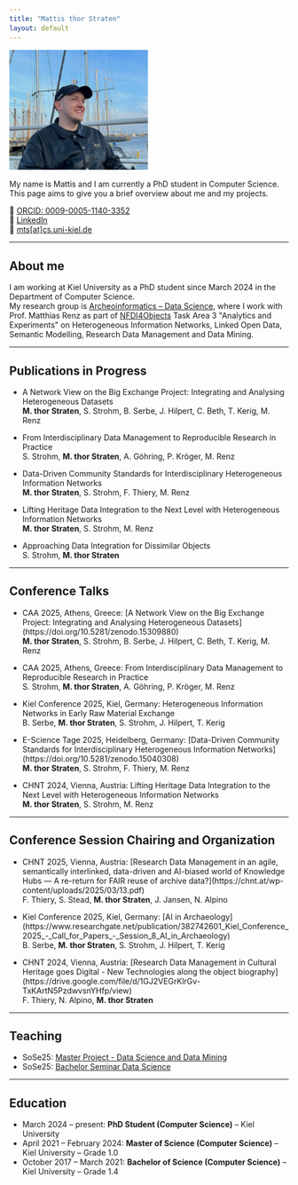 ```yaml
---
title: "Mattis thor Straten"
layout: default
---
```


<div class="intro-container">
  <div class="profile-pic">
    <img src="/images/profil.jpg" alt="Mattis thor Straten" style="width: 250px;">
  </div>
  <div class="intro-text">
    <p>My name is Mattis and I am currently a PhD student in Computer Science. This page aims to give you a brief overview about me and my projects.</p>
    <div class="contact-links">
      🧬 <a href="https://orcid.org/0009-0005-1140-3352">ORCID: 0009-0005-1140-3352</a><br>
      🔗 <a href="https://www.linkedin.com/in/mattis-thor-straten-517467211/">LinkedIn</a><br>
      📧 <a href="mailto:mts@cs.uni-kiel.de">mts[at]cs.uni-kiel.de</a>
    </div>
  </div>
</div>


---

## About me

I am working at Kiel University as a PhD student since March 2024 in the Department of Computer Science.  
My research group is [Archeoinformatics – Data Science](https://www.uni-kiel.de/de/tf/forschen/institut-informatik/archaeoinformatik), where I work with Prof. Matthias Renz as part of [NFDI4Objects](https://www.nfdi4objects.net/) Task Area 3 "Analytics and Experiments" on Heterogeneous Information Networks, Linked Open Data, Semantic Modelling, Research Data Management and Data Mining.

---

## Publications in Progress

- <p>A Network View on the Big Exchange Project: Integrating and Analysing Heterogeneous Datasets<br> 
  <strong>M. thor Straten</strong>, S. Strohm, B. Serbe, J. Hilpert, C. Beth, T. Kerig, M. Renz</p>
- <p>From Interdisciplinary Data Management to Reproducible Research in Practice<br>
  S. Strohm, <strong>M. thor Straten</strong>, A. Göhring, P. Kröger, M. Renz</p>
- <p>Data-Driven Community Standards for Interdisciplinary Heterogeneous Information Networks<br>
  <strong>M. thor Straten</strong>, S. Strohm, F. Thiery, M. Renz</p>
- <p>Lifting Heritage Data Integration to the Next Level with Heterogeneous Information Networks<br>
  <strong>M. thor Straten</strong>, S. Strohm, M. Renz</p>
- <p>Approaching Data Integration for Dissimilar Objects<br>
  S. Strohm, <strong>M. thor Straten</strong></p>

---

## Conference Talks

- <p>CAA 2025, Athens, Greece: [A Network View on the Big Exchange Project: Integrating and Analysing Heterogeneous Datasets](https://doi.org/10.5281/zenodo.15309880)<br>
  <strong>M. thor Straten</strong>, S. Strohm, B. Serbe, J. Hilpert, C. Beth, T. Kerig, M. Renz</p>
  
- <p>CAA 2025, Athens, Greece: From Interdisciplinary Data Management to Reproducible Research in Practice<br>
  S. Strohm, <strong>M. thor Straten</strong>, A. Göhring, P. Kröger, M. Renz</p>
  
- <p>Kiel Conference 2025, Kiel, Germany: Heterogeneous Information Networks in Early Raw Material Exchange<br>
  B. Serbe, <strong>M. thor Straten</strong>, S. Strohm, J. Hilpert, T. Kerig</p>
  
- <p>E-Science Tage 2025, Heidelberg, Germany: [Data-Driven Community Standards for Interdisciplinary Heterogeneous Information Networks](https://doi.org/10.5281/zenodo.15040308)<br>
  <strong>M. thor Straten</strong>, S. Strohm, F. Thiery, M. Renz</p>
  
- <p>CHNT 2024, Vienna, Austria: Lifting Heritage Data Integration to the Next Level with Heterogeneous Information Networks<br>
  <strong>M. thor Straten</strong>, S. Strohm, M. Renz</p>

---

## Conference Session Chairing and Organization

- <p>CHNT 2025, Vienna, Austria: [Research Data Management in an agile, semantically interlinked, data-driven and AI-biased world of Knowledge Hubs — A re-return for FAIR reuse of archive data?](https://chnt.at/wp-content/uploads/2025/03/13.pdf)<br>
  F. Thiery, S. Stead, <strong>M. thor Straten</strong>, J. Jansen, N. Alpino</p>

- <p>Kiel Conference 2025, Kiel, Germany: [AI in Archaeology](https://www.researchgate.net/publication/382742601_Kiel_Conference_2025_-_Call_for_Papers_-_Session_8_AI_in_Archaeology)<br>
  B. Serbe, <strong>M. thor Straten</strong>, S. Strohm, J. Hilpert, T. Kerig</p>

- <p>CHNT 2024, Vienna, Austria: [Research Data Management in Cultural Heritage goes Digital - New Technologies along
  the object biography](https://drive.google.com/file/d/1GJ2VEGrKlrGv-TxKArtN5PzdwvsnYHfp/view)<br>
  F. Thiery, N. Alpino, <strong>M. thor Straten</strong></p>

---

## Teaching

- SoSe25: [Master Project - Data Science and Data Mining](https://univis.uni-kiel.de/form?__s=2&dsc=anew/lecture_view&lvs=techn/infor/inform/archoi/infmpa&anonymous=1&ref=tlecture&sem=2025s&tdir=techn/infora/master/master_2&__e=230)  
- SoSe25: [Bachelor Seminar Data Science](https://univis.uni-kiel.de/form?__s=2&dsc=anew/lecture_view&lvs=techn/infor/inform/archoi/bsemda&anonymous=1&ref=tlecture&sem=2025s&tdir=techn/infora/bachel/semina&__e=230)

---

## Education

- March 2024 – present: **PhD Student (Computer Science)** – Kiel University  
- April 2021 – February 2024: **Master of Science (Computer Science)** – Kiel University – Grade 1.0  
- October 2017 – March 2021: **Bachelor of Science (Computer Science)** – Kiel University – Grade 1.4
